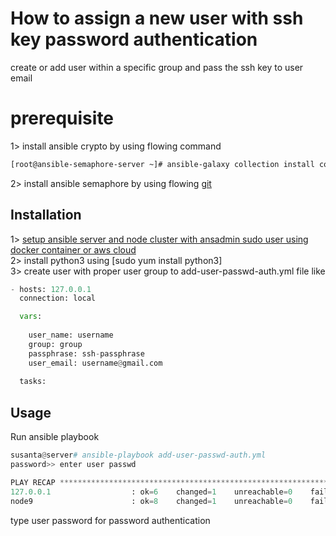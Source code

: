 
# How to assign a new user with ssh key password authentication
create or add user within a specific group and pass the ssh key to user email

# prerequisite
1> install ansible crypto by using flowing command </br>
```bash
[root@ansible-semaphore-server ~]# ansible-galaxy collection install community.crypto
```
2> install ansible semaphore by using flowing [git](https://www.google.com)

## Installation
1> [setup ansible server and node cluster with ansadmin sudo user using docker container or aws cloud](https://www.google.com)</br>
2> install python3 using [sudo yum install python3]</br>
3> create user with proper user group to add-user-passwd-auth.yml file like</br>
```python
- hosts: 127.0.0.1
  connection: local

  vars:
  
    user_name: username
    group: group
    passphrase: ssh-passphrase
    user_email: username@gmail.com
    
  tasks:
```

## Usage
Run ansible playbook
```python
susanta@server# ansible-playbook add-user-passwd-auth.yml
password>> enter user passwd

PLAY RECAP ***************************************************************************************************************************
127.0.0.1                  : ok=6    changed=1    unreachable=0    failed=0    skipped=0    rescued=0    ignored=0
node9                      : ok=8    changed=1    unreachable=0    failed=0    skipped=0    rescued=0    ignored=0
```
type user password for password authentication

